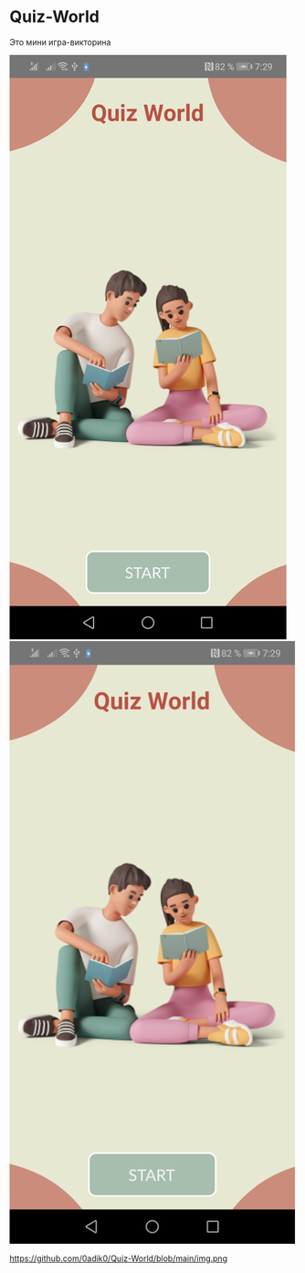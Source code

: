 # Quiz-World
Это мини игра-викторина

![Иллюстрация к проекту](https://github.com/0adik0/Quiz-World/blob/main/img.png)
<img src="https://github.com/0adik0/Quiz-World/blob/main/img.png" width="500">

https://github.com/0adik0/Quiz-World/blob/main/img.png
